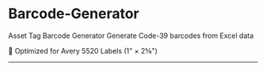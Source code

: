 # Barcode-Generator

Asset Tag Barcode Generator
Generate Code-39 barcodes from Excel data

📄 Optimized for Avery 5520 Labels (1" × 2⅝")
_______________________________________________


